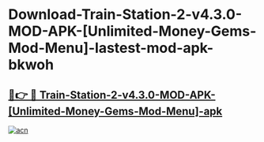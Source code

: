 # Download-Train-Station-2-v4.3.0-MOD-APK-[Unlimited-Money-Gems-Mod-Menu]-lastest-mod-apk-bkwoh

<h2><a href="https://apkcomod.com?title=Train-Station-2-v4.3.0-MOD-APK-[Unlimited-Money-Gems-Mod-Menu]">🔗👉 🔴 Train-Station-2-v4.3.0-MOD-APK-[Unlimited-Money-Gems-Mod-Menu]-apk </a></h2>

[![acn](https://github.com/user-attachments/assets/0f9c940e-d8b0-45ae-aac7-cd30a18b3e1c)](https://apkcomod.com?title=Train-Station-2-v4.3.0-MOD-APK-[Unlimited-Money-Gems-Mod-Menu])
